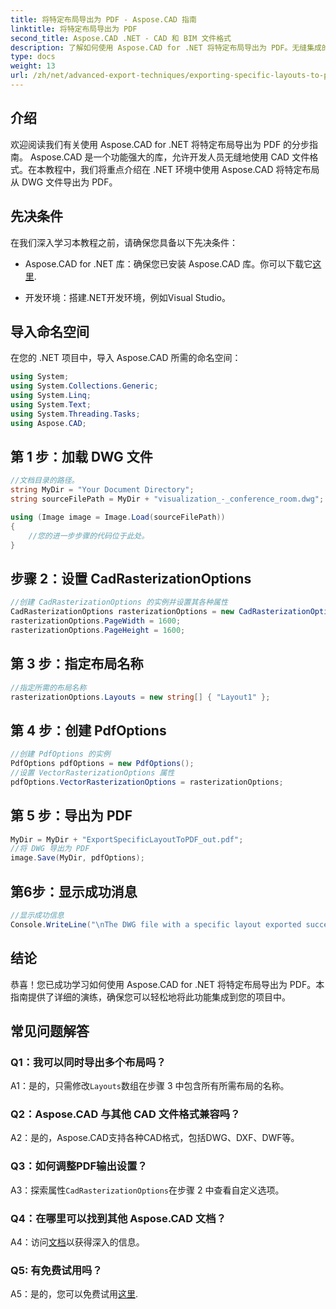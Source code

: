 ```yaml
---
title: 将特定布局导出为 PDF - Aspose.CAD 指南
linktitle: 将特定布局导出为 PDF
second_title: Aspose.CAD .NET - CAD 和 BIM 文件格式
description: 了解如何使用 Aspose.CAD for .NET 将特定布局导出为 PDF。无缝集成的分步指南。
type: docs
weight: 13
url: /zh/net/advanced-export-techniques/exporting-specific-layouts-to-pdf/
---
```

## 介绍

欢迎阅读我们有关使用 Aspose.CAD for .NET 将特定布局导出为 PDF 的分步指南。 Aspose.CAD 是一个功能强大的库，允许开发人员无缝地使用 CAD 文件格式。在本教程中，我们将重点介绍在 .NET 环境中使用 Aspose.CAD 将特定布局从 DWG 文件导出为 PDF。

## 先决条件

在我们深入学习本教程之前，请确保您具备以下先决条件：

-  Aspose.CAD for .NET 库：确保您已安装 Aspose.CAD 库。你可以下载它[这里](https://releases.aspose.com/cad/net/).

- 开发环境：搭建.NET开发环境，例如Visual Studio。

## 导入命名空间

在您的 .NET 项目中，导入 Aspose.CAD 所需的命名空间：

```csharp
using System;
using System.Collections.Generic;
using System.Linq;
using System.Text;
using System.Threading.Tasks;
using Aspose.CAD;
```

## 第 1 步：加载 DWG 文件

```csharp
//文档目录的路径。
string MyDir = "Your Document Directory";
string sourceFilePath = MyDir + "visualization_-_conference_room.dwg";

using (Image image = Image.Load(sourceFilePath))
{
    //您的进一步步骤的代码位于此处。
}
```

## 步骤 2：设置 CadRasterizationOptions

```csharp
//创建 CadRasterizationOptions 的实例并设置其各种属性
CadRasterizationOptions rasterizationOptions = new CadRasterizationOptions();
rasterizationOptions.PageWidth = 1600;
rasterizationOptions.PageHeight = 1600;
```

## 第 3 步：指定布局名称

```csharp
//指定所需的布局名称
rasterizationOptions.Layouts = new string[] { "Layout1" };
```

## 第 4 步：创建 PdfOptions

```csharp
//创建 PdfOptions 的实例
PdfOptions pdfOptions = new PdfOptions();
//设置 VectorRasterizationOptions 属性
pdfOptions.VectorRasterizationOptions = rasterizationOptions;
```

## 第 5 步：导出为 PDF

```csharp
MyDir = MyDir + "ExportSpecificLayoutToPDF_out.pdf";
//将 DWG 导出为 PDF
image.Save(MyDir, pdfOptions);
```

## 第6步：显示成功消息

```csharp
//显示成功信息
Console.WriteLine("\nThe DWG file with a specific layout exported successfully to PDF.\nFile saved at " + MyDir);
```

## 结论

恭喜！您已成功学习如何使用 Aspose.CAD for .NET 将特定布局导出为 PDF。本指南提供了详细的演练，确保您可以轻松地将此功能集成到您的项目中。

## 常见问题解答

### Q1：我可以同时导出多个布局吗？

 A1：是的，只需修改`Layouts`数组在步骤 3 中包含所有所需布局的名称。

### Q2：Aspose.CAD 与其他 CAD 文件格式兼容吗？

A2：是的，Aspose.CAD支持各种CAD格式，包括DWG、DXF、DWF等。

### Q3：如何调整PDF输出设置？

 A3：探索属性`CadRasterizationOptions`在步骤 2 中查看自定义选项。

### Q4：在哪里可以找到其他 Aspose.CAD 文档？

 A4：访问[文档](https://reference.aspose.com/cad/net/)以获得深入的信息。

### Q5: 有免费试用吗？

 A5：是的，您可以免费试用[这里](https://releases.aspose.com/).